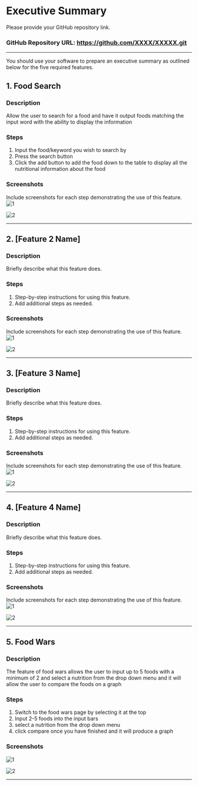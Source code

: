 # Executive Summary

Please provide your GitHub repository link.
### GitHub Repository URL: https://github.com/XXXX/XXXXX.git

---

You should use your software to prepare an executive summary as outlined below for the five required features.

## 1. Food Search
### Description  
Allow the user to search for a food and have it output foods matching the input word with the ability to display the information

### Steps
1. Input the food/keyword you wish to search by
2. Press the search button 
3. Click the add button to add the food down to the table to display all the nutritional information about the food 

### Screenshots
Include screenshots for each step demonstrating the use of this feature.  
![1](./FS_SS1.png)

![2](./FS_SS2.png)

---

## 2. [Feature 2 Name]
### Description  
Briefly describe what this feature does.

### Steps
1. Step-by-step instructions for using this feature.
2. Add additional steps as needed.

### Screenshots
Include screenshots for each step demonstrating the use of this feature.  
![1](./visual_design.png)

![2](./visual_design.png)

---

## 3. [Feature 3 Name]
### Description  
Briefly describe what this feature does.

### Steps
1. Step-by-step instructions for using this feature.
2. Add additional steps as needed.

### Screenshots
Include screenshots for each step demonstrating the use of this feature.    
![1](./visual_design.png)

![2](./visual_design.png)


---

## 4. [Feature 4 Name]
### Description  
Briefly describe what this feature does.

### Steps
1. Step-by-step instructions for using this feature.
2. Add additional steps as needed.

### Screenshots
Include screenshots for each step demonstrating the use of this feature.    
![1](./visual_design.png)

![2](./visual_design.png)


---

## 5. Food Wars
### Description  
The feature of food wars allows the user to input up to 5 foods with a minimum of 2 and select a nutrition from the drop down menu and it will allow the user to compare the foods on a graph

### Steps
1. Switch to the food wars page by selecting it at the top
2. Input 2-5 foods into the input bars
3. select a nutrition from the drop down menu
4. click compare once you have finished and it will produce a graph

### Screenshots    
![1](./FW_SS1.png)

![2](./FW_SS2.png)


---
